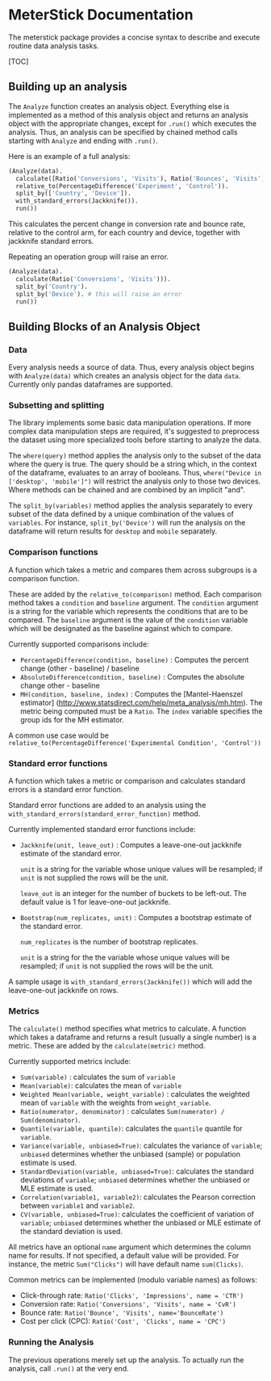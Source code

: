 # MeterStick Documentation

The meterstick package provides a concise syntax to describe and execute
routine data analysis tasks.

[TOC]

## Building up an analysis

The `Analyze` function creates an analysis object. Everything else is
implemented as a method of this analysis object and returns an analysis
object with the appropriate changes, except for `.run()` which
executes the analysis. Thus, an analysis can be specified
by chained method calls starting with `Analyze` and ending with
`.run()`.

Here is an example of a full analysis:

```python
(Analyze(data).
  calculate([Ratio('Conversions', 'Visits'), Ratio('Bounces', 'Visits')]).
  relative_to(PercentageDifference('Experiment', 'Control')).
  split_by(['Country', 'Device']).
  with_standard_errors(Jackknife()).
  run())
```

This calculates the percent change in conversion rate and bounce rate,
relative to the control arm, for each country and device, together with
jackknife standard errors.

Repeating an operation group will raise an error.

```python
(Analyze(data).
  calculate(Ratio('Conversions', 'Visits'))).
  split_by('Country').
  split_by('Device'). # this will raise an error
  run())
```

## Building Blocks of an Analysis Object

### Data

Every analysis needs a source of data. Thus, every analysis object
begins with `Analyze(data)` which creates an analysis object for the
data `data`. Currently only pandas dataframes are supported.


### Subsetting and splitting

The library implements some basic data manipulation operations. If
more complex data manipulation steps are required, it's suggested to
preprocess the dataset using more specialized tools before starting to
analyze the data.

The `where(query)` method applies the analysis only to the subset of the data
where the query is true. The query should be a string which, in the context of
the dataframe, evaluates to an array of booleans. Thus, `where("Device in
['desktop', 'mobile']")` will restrict the analysis only to those two
devices. Where methods can be chained and are combined by an implicit "and".

The `split_by(variables)` method applies the analysis separately to
every subset of the data defined by a unique combination of the values
of `variables`. For instance, `split_by('Device')` will run the
analysis on the dataframe will return results for `desktop` and
`mobile` separately.


### Comparison functions

A function which takes a metric and compares them across subgroups
is a comparison function.

These are added by the `relative_to(comparison)` method. Each
comparison method takes a `condition` and `baseline` argument. The
`condition` argument is a string for the variable which represents the
conditions that are to be compared.  The `baseline` argument is the
value of the `condition` variable which will be designated as the
baseline against which to compare.

Currently supported comparisons include:

+   `PercentageDifference(condition, baseline)` : Computes the percent
    change (other - baseline) / baseline
+   `AbsoluteDifference(condition, baseline)` : Computes the absolute
    change other - baseline
+   `MH(condition, baseline, index)` : Computes the
    [Mantel-Haenszel estimator]
    (http://www.statsdirect.com/help/meta_analysis/mh.htm). The
    metric being computed must be a `Ratio`. The `index` variable
    specifies the group ids for the MH estimator.

A common use case would be
`relative_to(PercentageDifference('Experimental Condition',
'Control'))`

### Standard error functions

A function which takes a metric or comparison and calculates
standard errors is a standard error function.

Standard error functions are added to an analysis using the
`with_standard_errors(standard_error_function)` method.

Currently implemented standard error functions include:

+   `Jackknife(unit, leave_out)` : Computes a leave-one-out jackknife
    estimate of the standard error.

    `unit` is a string for the variable whose unique values will be
    resampled; if `unit` is not supplied the rows will be the unit.

    `leave_out` is an integer for the number of buckets to be
    left-out. The default value is 1 for leave-one-out jackknife.

+   `Bootstrap(num_replicates, unit)` : Computes a bootstrap estimate
    of the standard error.

    `num_replicates` is the number of bootstrap replicates.

    `unit` is a string for the the variable whose unique values will
    be resampled; if `unit` is not supplied the rows will be the unit.

A sample usage is `with_standard_errors(Jackknife())` which will add
the leave-one-out jackknife on rows.


### Metrics

The `calculate()` method specifies what metrics to calculate.
A function which takes a dataframe and returns a result (usually a single
number) is a metric.  These are added by the `calculate(metric)`
method.

Currently supported metrics include:

+   `Sum(variable)` : calculates the sum of `variable`
+   `Mean(variable)`: calculates the mean of `variable`
+   `Weighted Mean(variable, weight_variable)` : calculates the
    weighted mean of `variable` with the weights from
    `weight_variable`.
+   `Ratio(numerator, denominator)` : calculates `Sum(numerator) /
    Sum(denominator)`.
+   `Quantile(variable, quantile)`: calculates the `quantile` quantile
    for `variable`.
+   `Variance(variable, unbiased=True)`: calculates the variance of `variable`;
    `unbiased` determines whether the unbiased (sample) or population estimate is
    used.
+   `StandardDeviation(variable, unbiased=True)`: calculates the standard
    deviations of `variable`; `unbiased` determines whether the unbiased or MLE
    estimate is used.
+   `Correlation(variable1, variable2)`: calculates the Pearson correction
    between `variable1` and `variable2`.
+   `CV(variable, unbiased=True)`: calculates the coefficient of variation of
    `variable`; `unbiased` determines whether the unbiased or MLE estimate of
    the standard deviation is used.

All metrics have an optional `name` argument which determines the column name
for results. If not specified, a default value will be provided. For instance,
the metric `Sum("Clicks")` will have default name `sum(Clicks)`.

Common metrics can be implemented (modulo variable names) as follows:

+   Click-through rate: `Ratio('Clicks', 'Impressions', name = 'CTR')`
+   Conversion rate: `Ratio('Conversions', 'Visits', name = 'CvR')`
+   Bounce rate: `Ratio('Bounce', 'Visits', name='BounceRate')`
+   Cost per click (CPC): `Ratio('Cost', 'Clicks', name = 'CPC')`


### Running the Analysis

The previous operations merely set up the analysis. To actually run the
analysis, call `.run()` at the very end.
